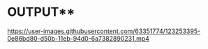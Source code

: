 # OUTPUT**
https://user-images.githubusercontent.com/63351774/123253395-0e86bd80-d50b-11eb-94d0-6a7382890231.mp4
